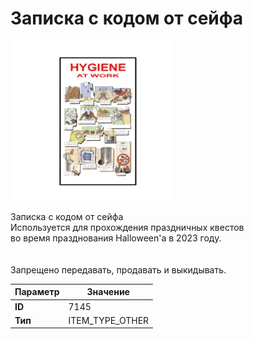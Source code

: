 # Записка с кодом от сейфа

![Item Image](../img/7145.webp?raw=true)

Записка с кодом от сейфа<br>Используется для прохождения праздничных квестов<br>во время празднования Halloween'a в 2023 году.<br><br><br>Запрещено передавать, продавать и выкидывать.


| Параметр | Значение |
|----------|----------|
| **ID** | 7145 |
| **Тип** | ITEM_TYPE_OTHER |

